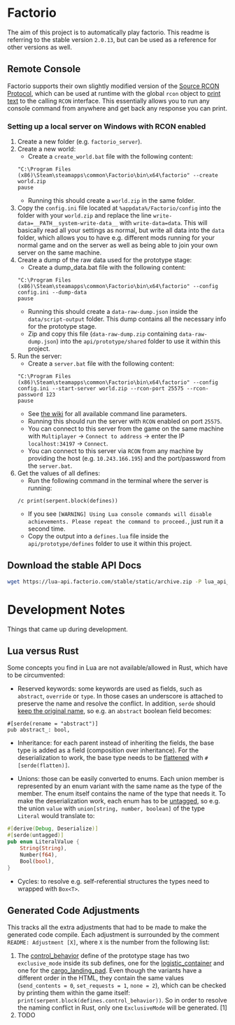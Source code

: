 # Factorio

The aim of this project is to automatically play factorio. This readme is referring to the stable version `2.0.13`, but
can be used as a reference for other versions as well.

## Remote Console

Factorio supports their own slightly modified version of
the [Source RCON Protocol](https://developer.valvesoftware.com/wiki/Source_RCON_Protocol), which can be used at runtime
with the global `rcon` object to [print text](https://lua-api.factorio.com/stable/classes/LuaRCON.html) to the calling
`RCON` interface. This essentially allows you to run any console command from anywhere and get back any response you
can print.

### Setting up a local server on Windows with RCON enabled

1. Create a new folder (e.g. `factorio_server`).
2. Create a new world:
    * Create a `create_world.bat` file with the following content:
   ```
   "C:\Program Files (x86)\Steam\steamapps\common\Factorio\bin\x64\factorio" --create world.zip
   pause
   ```
    * Running this should create a `world.zip` in the same folder.
3. Copy the `config.ini` file located at `%appdata%/Factorio/config` into the folder with your `world.zip` and replace
   the line `write-data=__PATH__system-write-data__` with `write-data=data`. This will basically read all your settings
   as normal, but write all data into the `data` folder, which allows you to have e.g. different mods running for your
   normal game and on the server as well as being able to join your own server on the same machine.
4. Create a dump of the raw data used for the prototype stage:
    * Create a dump_data.bat file with the following content:
   ```
   "C:\Program Files (x86)\Steam\steamapps\common\Factorio\bin\x64\factorio" --config config.ini --dump-data
   pause
   ```
    * Running this should create a `data-raw-dump.json` inside the `data/script-output` folder. This dump contains all
      the necessary info for the prototype stage.
    * Zip and copy this file (`data-raw-dump.zip` containing `data-raw-dump.json`) into the `api/prototype/shared`
      folder to use it within this project.
5. Run the server:
    * Create a `server.bat` file with the following content:
   ```
   "C:\Program Files (x86)\Steam\steamapps\common\Factorio\bin\x64\factorio" --config config.ini --start-server world.zip --rcon-port 25575 --rcon-password 123
   pause
   ```
    * See [the wiki](https://wiki.factorio.com/Command_line_parameters) for all available command line parameters.
    * Running this should run the server with `RCON` enabled on port `25575`.
    * You can connect to this server from the game on the same machine with `Multiplayer` -> `Connect to address` ->
      enter the IP
      `localhost:34197` -> `Connect`.
    * You can connect to this server via `RCON` from any machine by providing the host (e.g. `10.243.166.195`) and the
      port/password from the `server.bat`.
6. Get the values of all defines:
    * Run the following command in the terminal where the server is running:
   ```
   /c print(serpent.block(defines))
   ```
    * If you see
      `[WARNING] Using Lua console commands will disable achievements. Please repeat the command to proceed.`, just run
      it a second time.
    * Copy the output into a `defines.lua` file inside the `api/prototype/defines` folder to use it within this
      project.

## Download the stable API Docs

```sh
wget https://lua-api.factorio.com/stable/static/archive.zip -P lua_api_docs/
```

# Development Notes

Things that came up during development.

## Lua versus Rust

Some concepts you find in Lua are not available/allowed in Rust, which have to be circumvented:

* Reserved keywords: some keywords are used as fields, such as `abstract`, `override` or `type`. In those cases an
  underscore is attached to preserve the name and resolve the conflict. In addition, `serde` should [keep the original
  name](https://serde.rs/container-attrs.html#rename), so e.g. an `abstract` boolean field becomes:

```
#[serde(rename = "abstract")]
pub abstract_: bool,
```

* Inheritance: for each parent instead of inheriting the fields, the base type is added as a field (composition over
  inheritance). For the deserialization to work, the base type needs to
  be [flattened](https://serde.rs/attr-flatten.html) with `#[serde(flatten)]`.

* Unions: those can be easily converted to enums. Each union member is represented by an enum variant with the same name
  as the type of the member. The enum itself contains the name of the type that needs it. To make the deserialization
  work, each enum has to be [untagged](https://serde.rs/container-attrs.html#untagged), so e.g. the union `value`
  with `union[string, number, boolean]` of the type `Literal` would translate to:

```rust
#[derive(Debug, Deserialize)]
#[serde(untagged)]
pub enum LiteralValue {
    String(String),
    Number(f64),
    Bool(bool),
}
```

* Cycles: to resolve e.g. self-referential structures the types need to wrapped with `Box<T>`.

## Generated Code Adjustments

This tracks all the extra adjustments that had to be made to make the generated code compile. Each adjustment is
surrounded by the comment `README: Adjustment [X]`, where `X` is the number from the following list:

1) The [control_behavior](https://lua-api.factorio.com/latest/defines.html#defines.control_behavior) define of the
   prototype stage has two `exclusive_mode` inside its sub defines, one for
   the [logistic_container](https://lua-api.factorio.com/latest/defines.html#defines.control_behavior.logistic_container.exclusive_mode)
   and one for
   the [cargo_landing_pad](https://lua-api.factorio.com/latest/defines.html#defines.control_behavior.cargo_landing_pad.exclusive_mode).
   Even though the variants have a different order in the HTML, they contain the same values (`send_contents = 0`,
   `set_requests = 1`, `none = 2`), which can be checked by printing them within the game itself:
   `print(serpent.block(defines.control_behavior))`. So in order to resolve the naming conflict in Rust, only one
   `ExclusiveMode` will be generated. [1]
2) TODO